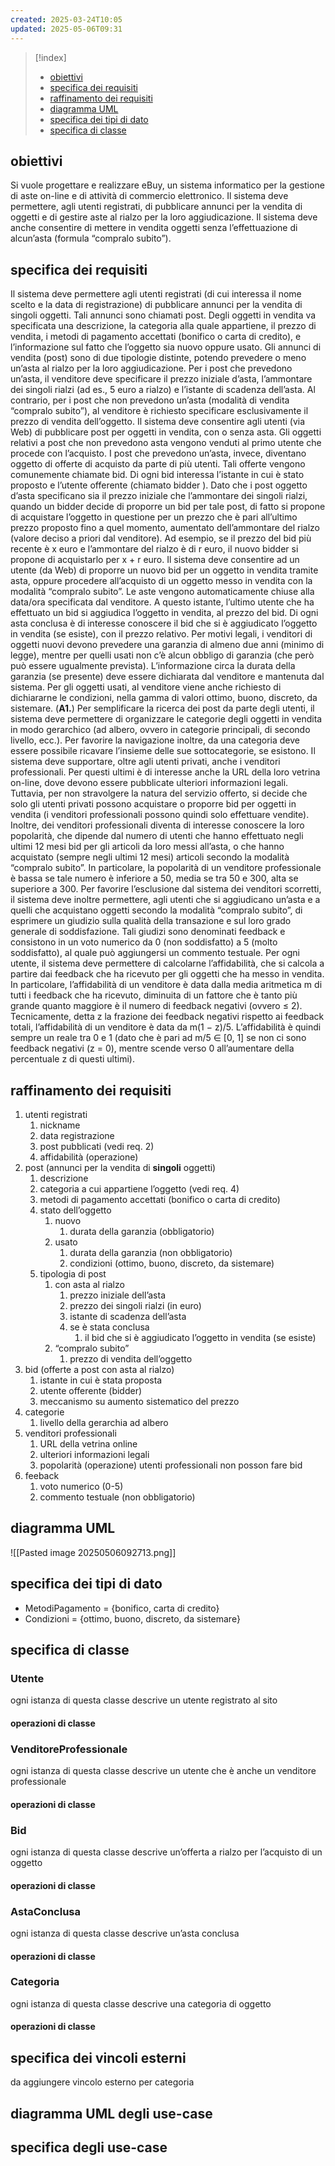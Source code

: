```yaml
---
created: 2025-03-24T10:05
updated: 2025-05-06T09:31
---
```

>[!index]
>- [obiettivi](#obiettivi)
>- [specifica dei requisiti](#specifica%20dei%20requisiti)
>- [raffinamento dei requisiti](#raffinamento%20dei%20requisiti)
>- [diagramma UML](#diagramma%20UML)
>- [specifica dei tipi di dato](#specifica%20dei%20tipi%20di%20dato)
>- [specifica di classe](#specifica%20di%20classe)
## obiettivi
Si vuole progettare e realizzare eBuy, un sistema informatico per la gestione di aste
on-line e di attività di commercio elettronico.
Il sistema deve permettere, agli utenti registrati, di pubblicare annunci per la vendita
di oggetti e di gestire aste al rialzo per la loro aggiudicazione. Il sistema deve anche consentire di mettere in vendita oggetti senza l’effettuazione di alcun’asta (formula “compralo subito”).
## specifica dei requisiti
Il sistema deve permettere agli utenti registrati (di cui interessa il nome scelto e la data di registrazione) di pubblicare annunci per la vendita di singoli oggetti. Tali annunci sono chiamati post. Degli oggetti in vendita va specificata una descrizione, la categoria alla quale appartiene, il prezzo di vendita, i metodi di pagamento accettati (bonifico o carta di credito), e l’informazione sul fatto che l’oggetto sia nuovo oppure usato.
Gli annunci di vendita (post) sono di due tipologie distinte, potendo prevedere o
meno un’asta al rialzo per la loro aggiudicazione. Per i post che prevedono un’asta, il
venditore deve specificare il prezzo iniziale d’asta, l’ammontare dei singoli rialzi (ad es., 5 euro a rialzo) e l’istante di scadenza dell’asta. Al contrario, per i post che non prevedono un’asta (modalità di vendita “compralo subito”), al venditore è richiesto specificare esclusivamente il prezzo di vendita dell’oggetto. Il sistema deve consentire agli utenti (via Web) di pubblicare post per oggetti in vendita, con o senza asta.
Gli oggetti relativi a post che non prevedono asta vengono venduti al primo utente
che procede con l’acquisto. I post che prevedono un’asta, invece, diventano oggetto di offerte di acquisto da parte di più utenti. Tali offerte vengono comunemente chiamate bid. Di ogni bid interessa l’istante in cui è stato proposto e l’utente offerente (chiamato bidder ). Dato che i post oggetto d’asta specificano sia il prezzo iniziale che l’ammontare dei singoli rialzi, quando un bidder decide di proporre un bid per tale post, di fatto si propone di acquistare l’oggetto in questione per un prezzo che è pari all’ultimo prezzo proposto fino a quel momento, aumentato dell’ammontare del rialzo (valore deciso a priori dal venditore). Ad esempio, se il prezzo del bid più recente è x euro e l’ammontare del rialzo è di r euro, il nuovo bidder si propone di acquistarlo per x + r euro.
Il sistema deve consentire ad un utente (da Web) di proporre un nuovo bid per un oggetto in vendita tramite asta, oppure procedere all’acquisto di un oggetto messo in vendita con la modalità “compralo subito”.
Le aste vengono automaticamente chiuse alla data/ora specificata dal venditore. A
questo istante, l’ultimo utente che ha effettuato un bid si aggiudica l’oggetto in vendita, al prezzo del bid. Di ogni asta conclusa è di interesse conoscere il bid che si è aggiudicato l’oggetto in vendita (se esiste), con il prezzo relativo.
Per motivi legali, i venditori di oggetti nuovi devono prevedere una garanzia di almeno due anni (minimo di legge), mentre per quelli usati non c’è alcun obbligo di garanzia (che però può essere ugualmente prevista). L’informazione circa la durata della garanzia (se presente) deve essere dichiarata dal venditore e mantenuta dal sistema. Per gli oggetti usati, al venditore viene anche richiesto di dichiararne le condizioni, nella gamma di valori ottimo, buono, discreto, da sistemare. (**A1.**)
Per semplificare la ricerca dei post da parte degli utenti, il sistema deve permettere di organizzare le categorie degli oggetti in vendita in modo gerarchico (ad albero, ovvero in categorie principali, di secondo livello, ecc.). Per favorire la navigazione inoltre, da una categoria deve essere possibile ricavare l’insieme delle sue sottocategorie, se esistono. 
Il sistema deve supportare, oltre agli utenti privati, anche i venditori professionali. Per questi ultimi è di interesse anche la URL della loro vetrina on-line, dove devono essere pubblicate ulteriori informazioni legali. Tuttavia, per non stravolgere la natura del servizio offerto, si decide che solo gli utenti privati possono acquistare o proporre bid per oggetti in vendita (i venditori professionali possono quindi solo effettuare vendite). Inoltre, dei venditori professionali diventa di interesse conoscere la loro popolarità, che dipende dal numero di utenti che hanno effettuato negli ultimi 12 mesi bid per gli articoli da loro messi all’asta, o che hanno acquistato (sempre negli ultimi 12 mesi) articoli secondo la modalità “compralo subito”. In particolare, la popolarità di un venditore professionale è bassa se tale numero è inferiore a 50, media se tra 50 e 300, alta se superiore a 300. 
Per favorire l’esclusione dal sistema dei venditori scorretti, il sistema deve inoltre permettere, agli utenti che si aggiudicano un’asta e a quelli che acquistano oggetti secondo la modalità “compralo subito”, di esprimere un giudizio sulla qualità della transazione e sul loro grado generale di soddisfazione. Tali giudizi sono denominati feedback e consistono in un voto numerico da 0 (non soddisfatto) a 5 (molto soddisfatto), al quale può aggiungersi un commento testuale.
Per ogni utente, il sistema deve permettere di calcolarne l’affidabilità, che si calcola a partire dai feedback che ha ricevuto per gli oggetti che ha messo in vendita. In particolare, l’affidabilità di un venditore è data dalla media aritmetica m di tutti i feedback che ha ricevuto, diminuita di un fattore che è tanto più grande quanto maggiore è il numero di feedback negativi (ovvero ≤ 2). Tecnicamente, detta z la frazione dei feedback negativi rispetto ai feedback totali, l’affidabilità di un venditore è data da m(1 − z)/5.
L’affidabilità è quindi sempre un reale tra 0 e 1 (dato che è pari ad m/5 ∈ [0, 1] se non ci sono feedback negativi (z = 0), mentre scende verso 0 all’aumentare della percentuale z di questi ultimi). 
## raffinamento dei requisiti
1. utenti registrati
	1. nickname
	2. data registrazione
	3. post pubblicati (vedi req. 2)
	4. affidabilità (operazione)
2. post (annunci per la vendita di **singoli** oggetti)
	1. descrizione
	2. categoria a cui appartiene l’oggetto (vedi req. 4)
	3. metodi di pagamento accettati (bonifico o carta di credito)
	4. stato dell’oggetto
		1. nuovo
			1. durata della garanzia (obbligatorio)
		2. usato
			1. durata della garanzia (non obbligatorio)
			2. condizioni (ottimo, buono, discreto, da sistemare)
	5. tipologia di post
		1. con asta al rialzo
			1. prezzo iniziale dell’asta
			2. prezzo dei singoli rialzi (in euro)
			3. istante di scadenza dell’asta
			4. se è stata conclusa
				1. il bid che si è aggiudicato l’oggetto in vendita (se esiste)
		2. “compralo subito”
			1. prezzo di vendita dell’oggetto
3. bid (offerte a post con asta al rialzo)
	1. istante in cui è stata proposta
	2. utente offerente (bidder)
	3. meccanismo su aumento sistematico del prezzo
4. categorie
	1. livello della gerarchia ad albero
5. venditori professionali
	1. URL della vetrina online
	2. ulteriori informazioni legali
	3. popolarità (operazione)
			utenti professionali non posson fare bid
6. feeback
	1. voto numerico (0-5)
	2. commento testuale (non obbligatorio)
## diagramma UML
![[Pasted image 20250506092713.png]]
## specifica dei tipi di dato
- MetodiPagamento = {bonifico, carta di credito}
- Condizioni = {ottimo, buono, discreto, da sistemare}
## specifica di classe
### Utente
ogni istanza di questa classe descrive un utente registrato al sito
#### operazioni di classe

### VenditoreProfessionale
ogni istanza di questa classe descrive un utente che è anche un venditore professionale
#### operazioni di classe
### Bid
ogni istanza di questa classe descrive un’offerta a rialzo per l’acquisto di un oggetto
#### operazioni di classe
### AstaConclusa
ogni istanza di questa classe descrive un’asta conclusa
#### operazioni di classe
### Categoria
ogni istanza di questa classe descrive una categoria di oggetto
#### operazioni di classe
## specifica dei vincoli esterni

da aggiungere vincolo esterno per categoria
## diagramma UML degli use-case
## specifica degli use-case